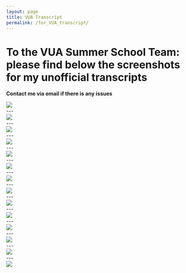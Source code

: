 ```yaml
---
layout: page
title: VUA Transcript
permalink: /for_VUA_transcript/
---
```


# To the VUA Summer School Team: please find below the screenshots for my unofficial transcripts
**Contact me via email if there is any issues**

<img src="{{site.url}}/images/VUA_images/1.png" style="display: block; margin: auto;" />
---
<img src="{{site.url}}/images/VUA_images/2.png" style="display: block; margin: auto;" />
---
<img src="{{site.url}}/images/VUA_images/3.png" style="display: block; margin: auto;" />
---
<img src="{{site.url}}/images/VUA_images/4.png" style="display: block; margin: auto;" />
---
<img src="{{site.url}}/images/VUA_images/5.png" style="display: block; margin: auto;" />
---
<img src="{{site.url}}/images/VUA_images/6.png" style="display: block; margin: auto;" />
---
<img src="{{site.url}}/images/VUA_images/7.png" style="display: block; margin: auto;" />
---
<img src="{{site.url}}/images/VUA_images/8.png" style="display: block; margin: auto;" />
---
<img src="{{site.url}}/images/VUA_images/9.png" style="display: block; margin: auto;" />
---
<img src="{{site.url}}/images/VUA_images/10.png" style="display: block; margin: auto;" />
---
<img src="{{site.url}}/images/VUA_images/11.png" style="display: block; margin: auto;" />
---
<img src="{{site.url}}/images/VUA_images/12.png" style="display: block; margin: auto;" />
---
<img src="{{site.url}}/images/VUA_images/13.png" style="display: block; margin: auto;" />
---
<img src="{{site.url}}/images/VUA_images/14.png" style="display: block; margin: auto;" />

